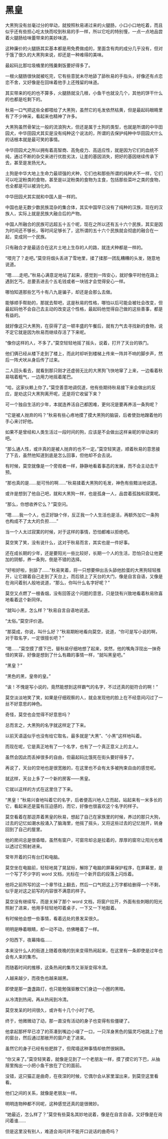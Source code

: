 # 黑皇

大黑狗没有丝毫过分的举动，就按照秋易递过来的火腿肠，小口小口地吃着，而且似乎还有些担心吃太快而咬到秋易的手一样，所以它吃的特别慢，一点一点地品尝着火腿肠给味蕾带来的美妙味道。

这种廉价的火腿肠其实基本都是用免费做成的，里面含有肉的成分几乎没有，但对于饿了很久的大黑狗来说，却还是一种难得的美味。

最起码比那垃圾桶里的残羹剩饭要好得多了。

一根火腿肠很快就被吃完，它有些意犹未尽地舔了舔秋易的手指头，好像还有点恋恋不舍，又好像是在回味着他手上还残留的味道。

其实带来的吃的也不算多，火腿肠就没几根，小鱼干也就没几个，其他的饼干什么的也都是吃剩下的。

秋易一口气把这些全都喂给了大黑狗，虽然它的毛发依然枯黄，但是最起码眼睛里有了不少神采，看起来也精神了许多。

大黑狗虽然骨架比一般的流浪狗大，但还是属于土狗的类型，也就是所谓的中华田园犬，中华田园犬其实是没有纯种这个说法的，所谓的去保护纯种中华田园犬什么的话根本就是最可笑的事情。

中华田园犬之所以拥有着高智商、高免疫力、高适应性，就是因为它们的血统不纯，通过不断的杂交来进行优胜劣汰，让差的基因消失，把好的基因继续传承下去，甚至是发扬光大。

土狗是中华大地上生命力最顽强的犬种，它们也和那些所谓的纯种犬不一样，它们可以吃淀粉类的食物，甚至是以淀粉类的食物为主食，包括那些菜叶之类的食物，也全都是可以被消化的。

中华田园犬其实就和中国人是一样的。

中国也是无数少数民族混杂的集合体，其实中国早已没有了纯种的汉族，现在的汉族人，实际上就是民族大融合后的产物。

中国人所融合的民族可远超五十五个呢，现在之所以还有五十六个民族，其实是因为时间还不够长，等时间足够长了，这所谓的五十六个民族就会彻底的融合在一起，变成同一个民族。

只有融合才是最适合在这片土地上生存的人的路，就连犬种都是一样的。

“喂完了？走吧。”莫空将烟头丢进了雪地里，揉了揉那一团乱糟糟的头发，随意地说道。

“嗯……走吧。”秋易心满意足地站了起来，感觉到一阵安心，就好像平时他在路上遇到乞丐，总要丢进去个五毛钱或者一块钱才会觉得安心一样。

哪怕知道那些乞丐十有八九是骗子，却还是会那么去做。

能够顺手帮助的，那就去帮吧，这是秋易的性格，哪怕以后可能会被社会改变，但最起码他不会自己去主动的改变这个性格，最起码他觉得自己做的这些善事，都是有益的。

就好像这只大黑狗，在获得了这一顿丰盛的午餐后，就有力气去寻找新的食物，说不定它就是因为秋易而继续存活了下来呢。

“像你这样的人，不多了。”莫空轻轻地摇了摇头，说着，打开了天台的铁门。

他们俩已经从楼下走到了楼上，而此时却听到楼梯上传来一阵并不响的脚步声，然后一阵犬吠从身后传了过来。

二人回头看去，就看到那只刚才还虚弱无比的大黑狗飞快地窜了上来，一边看着秋易喘着粗气，一边用力地摇着尾巴。

“哈，这家伙赖上你了。”莫空善意地调侃道，他有些期待秋易接下来会做出的反应，是劝这只大黑狗离开呢，还是将它收留下来？

可一个独自生活的少年，本就连养活自己都困难，更何况是要再养活一条狗呢？

“它是被人抛弃的吗？”秋易有些心疼地摸了摸大黑狗的脑袋，后者使劲地蹭着他的手心来讨好他。

如果不是曾经和人类生活过一段时间的狗，应该是不会做出这样亲昵的举动来的吧。

“那么通人性，或许真的是被人抛弃的也不一定。”莫空轻笑道，顺着秋易的意思接了下去，虽然他知道到底是怎么回事，但他却不会去说。

有时候，莫空就像是一个旁观者一样，静静地看着事态的发展，而不会主动去干预。

“那也真的是……挺可怜的啊……”秋易揉着大黑狗的毛发，神色有些黯淡地说道。

或许是想到了他自己吧，就和大黑狗一样，也是孤身一人，品尝着孤独和寂寞呢。

“那么，你想收养它么？”莫空问。

“嗯……我一个人，也正好缺个伴，反正我一个人生活也是活，再额外加它一条狗也构成不了太大的负担……”

当一个人太过寂寞的时候，对于这样的事情，恐怕都难以拒绝吧。

莫空笑了笑，没有说什么，这对于秋易而言，其实也是一件好事。

还在成长期的少年，还是要阳光一些比较好，长期一个人的生活，恐怕只会让他更加的阴郁，养一条狗，倒是不错的选择。

“好啦好啦，别舔了……”秋易笑着，将一只想要伸出舌头舔他脸蛋的大黑狗轻轻推开，让它跟着自己走到了天台上，而后锁上了天台的大门，像是自言自语，又像是在询问着别人般地说道，“那么，你叫什么名字好呢？”

莫空又点燃了一根香烟，没有回答这个问题的意思，只是饶有兴致地看着秋易欣喜地看着这个新同伴。

“就叫小黑，怎么样？”秋易自言自语地说道。

“太俗。”莫空评价道。

“那莫成，你说，叫什么好？”秋易期盼地看向莫空，说道，“你可是写小说的啊，对于取名字，一定很擅长吧？”

“嗯……”莫空摸了摸下巴，替秋易仔细地想了起来，突然，他的嘴角浮现出一抹奇怪的笑容，好像是想到了什么有趣的事情一样，“就叫黑皇吧。”

“黑皇？”

“黑色的黑，皇帝的皇。”

“诶！不愧是写小说的，竟然能想到这样霸气的名字，不过还真的挺符合的啊！”

莫空淡淡地笑了笑，如果是仔细观察的人，就会发现他的脸上在不经意间闪过了一丝不好意思的神色。

奇怪，莫空也会觉得不好意思吗？

总而言之，大黑狗的名字就这样定了下来。

以前天语遥似乎也没有给它取名，最多就是“大黑”、“小黑”这样地叫着。

而现在呢，它是真正地有了一个名字，也有了一个真正意义上的主人。

虽然会因此而丢掉很多的自由，但最起码比饿死在街头要好得多了。

再说了，天台的空地也是很宽敞的，在这里也不会有太多被拘束自由的感觉呢。

就这样，天台上多了一个新的房客——黑皇。

它就以这样的方式在这里住了下来。

“黑皇！”秋易兴奋地叫着它的名字，后者便高兴地人立而起，站起来有一米多长的它，看起来还是蛮有压迫感的，而它，好像也很喜欢这个名字的样子。

莫空看着在那逗弄着黑皇的秋易，想起了自己在家族里的时候，养过的那只大狗，过去的记忆如潮水般涌入了脑海里，他摇了摇头，又将这些过去的记忆抛开，转身回到了自己的屋里。

他的房间总是很昏暗，虽然有窗户，可窗帘却总是拉着的，厚厚的窗帘让阳光也难以透过它照射进来。

常年开着的只有台灯和电脑。

莫空坐在电脑前，轻轻地晃了晃鼠标，解除了电脑的屏幕保护程序，在屏幕里，是一个写了不少字的 word 文档，光标在一个新开启的段落上闪烁着。

他将之前所写的这一个章节往上翻去，然后一口气把这上万字都给删得一个不剩，似乎是对这之前写的内容很不满意的样子。

莫空没有继续写，而是关掉了那个 word 文档，将窗户拉开，外面有些刺眼的阳光照射了进来，他用手轻轻地叩着桌子，一下又一下地敲着。

有时候他会想一些事情，看着远处的景发呆很久。

明明是睁着眼睛，却一动不动，仿佛睡着了一样。

夕阳西下，夜幕降临……

本来没什么人的街道上随着夜晚的到来变得热闹起来，在这里有一条即使是过年也会有人来的集市。

而随着时间的推移，这条热闹的集市又渐渐变得冷清。

人越来越少，而夜色也越来越黑。

即使是那一盏盏路灯，也只能勉强驱散它们身边一小圈的黑暗。

从冷清到热闹，再从热闹到冷清。

莫空发呆的时间很久，或许有十几个小时了吧。

终于，他微微动了动，那一直没有活动的身子也变得有些僵硬了。

他拿起那杯早已凉了的茶凑到嘴边小啜了一口，一只浑身黑色的猫灵巧地跳上了他的窗台，然后通过那敞开的窗户走了进来。

虽然它的身子已经有些肥胖了，但爬墙这种事情却依然很娴熟。

“你又来了。”莫空轻笑着，就像是见到了一个老朋友一样，摸了摸它的下巴，从抽屉里掏出一小把小鱼干放在了它的面前。

没错，这只猫正是曲奇，在夜深的时候，它偶尔会从家里溜出来，到莫空这里看看。

他们之间的关系，就像是老朋友一样。

明明连物种都不同呢，这种感觉还真的是很微妙。

“她最近，怎么样了？”莫空有些莫名其妙地说着，像是在自言自语，又好像是在询问着谁……

但是这里没有别人，难道会询问并不能开口说话的曲奇吗？
